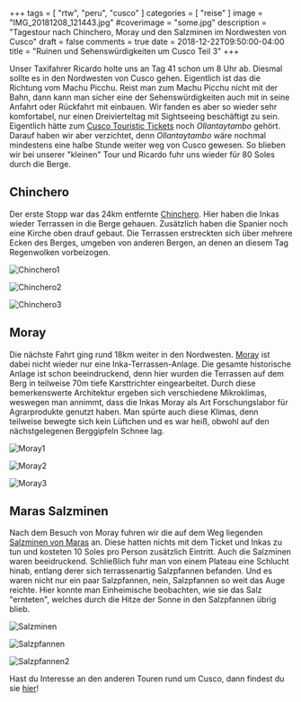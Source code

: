 +++
tags = [
    "rtw",
    "peru",
    "cusco"
    ]
categories = [
    "reise"
]
image = "IMG_20181208_121443.jpg"
#coverimage = "some.jpg"
description = "Tagestour nach Chinchero, Moray und den Salzminen im Nordwesten von Cusco"
draft = false
comments = true
date = 2018-12-22T09:50:00-04:00
title = "Ruinen und Sehenswürdig&shy;keiten um Cusco Teil 3"
+++

Unser Taxifahrer Ricardo holte uns an Tag 41 schon um 8 Uhr ab. Diesmal sollte es in den Nordwesten von Cusco gehen. Eigentlich ist das die Richtung vom Machu Picchu. Reist man zum Machu Picchu nicht mit der Bahn, dann kann man sicher eine der Sehenswürdigkeiten auch mit in seine Anfahrt oder Rückfahrt mit einbauen. Wir fanden es aber so wieder sehr komfortabel, nur einen Dreivierteltag mit Sightseeing beschäftigt zu sein. Eigentlich hätte zum [Cusco Touristic Tickets](https://www.cuscoperu.com/en/useful-information/touristic-tickets/cusco-touristic-ticket) noch _Ollantaytambo_ gehört. Darauf haben wir aber verzichtet, denn _Ollantaytambo_ wäre nochmal mindestens eine halbe Stunde weiter weg von Cusco gewesen. So blieben wir bei unserer "kleinen" Tour und Ricardo fuhr uns wieder für 80 Soles durch die Berge.

## Chinchero

Der erste Stopp war das 24km entfernte [Chinchero](https://goo.gl/maps/KWzJzj2HNZq). Hier haben die Inkas wieder Terrassen in die Berge gehauen. Zusätzlich haben die Spanier noch eine Kirche oben drauf gebaut. Die Terrassen erstreckten sich über mehrere Ecken des Berges, umgeben von anderen Bergen, an denen an diesem Tag Regenwolken vorbeizogen.

![Chinchero1](/img/IMG_20181208_094055.jpg "Terrassen von Chinchero bei schlechtem Wetter")

![Chinchero2](/img/IMG_20181208_094112.jpg "Die Terrassen sind umgeben von Bergen")

![Chinchero3](/img/IMG_20181208_101540.jpg "Oben befindet sich eine Kirche aus Kolonialzeiten")

## Moray

Die nächste Fahrt ging rund 18km weiter in den Nordwesten. [Moray](https://goo.gl/maps/ArPpsa9TWcC2) ist dabei nicht wieder nur eine Inka-Terrassen-Anlage. Die gesamte historische Anlage ist schon beeindruckend, denn hier wurden die Terrassen auf dem Berg in teilweise 70m tiefe Karsttrichter eingearbeitet. Durch diese bemerkenswerte Architektur ergeben sich verschiedene Mikroklimas, weswegen man annimmt, dass die Inkas Moray als Art Forschungslabor für Agrarprodukte genutzt haben. Man spürte auch diese Klimas, denn teilweise bewegte sich kein Lüftchen und es war heiß, obwohl auf den nächstgelegenen Berggipfeln Schnee lag.

![Moray1](/img/IMG_20181208_115435.jpg "Terrassen eingebettet in bis zu 70m tiefe Karsttrichter")

![Moray2](/img/IMG_20181208_120048.jpg "Es wirkt schon ein wenig wie von Außerirdischen erbaut")

![Moray3](/img/IMG_20181208_121411.jpg "Mehrere dieser Trichter direkt nebeneinander")

## Maras Salzminen

Nach dem Besuch von Moray fuhren wir die auf dem Weg liegenden [Salzminen von Maras](https://goo.gl/maps/1MDkXWFUbXU2) an. Diese hatten nichts mit dem Ticket und Inkas zu tun und kosteten 10 Soles pro Person zusätzlich Eintritt. Auch die Salzminen waren beeidruckend. Schließlich fuhr man von einem Plateau eine Schlucht hinab, entlang derer sich terrassenartig Salzpfannen befanden. Und es waren nicht nur ein paar Salzpfannen, nein, Salzpfannen so weit das Auge reichte. Hier konnte man Einheimische beobachten, wie sie das Salz "ernteten", welches durch die Hitze der Sonne in den Salzpfannen übrig blieb.

![Salzminen](/img/IMG_20181208_135316.jpg "Salzminen vom Berg aus")

![Salzpfannen](/img/IMG_20181208_135740.jpg "Salzpfannen aus der Nähe")

![Salzpfannen2](/img/IMG_20181208_140326.jpg "Salzpfannen überall")

Hast du Interesse an den anderen Touren rund um Cusco, dann findest du sie [hier](/tags/cusco)!